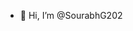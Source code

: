 - 👋 Hi, I’m @SourabhG202

<!---
SourabhG202/SourabhG202 is a ✨ special ✨ repository because its `README.md` (this file) appears on your GitHub profile.
You can click the Preview link to take a look at your changes.
--->
